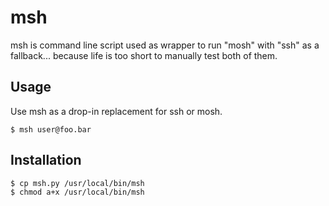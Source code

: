 # msh
msh is command line script used as wrapper to run "mosh" with "ssh" as a fallback... because life is too short to manually test both of them.

## Usage

Use msh as a drop-in replacement for ssh or mosh.

    $ msh user@foo.bar

## Installation

    $ cp msh.py /usr/local/bin/msh
    $ chmod a+x /usr/local/bin/msh
